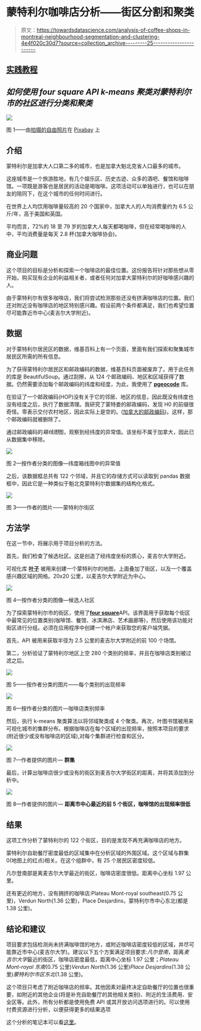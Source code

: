 # 蒙特利尔咖啡店分析——街区分割和聚类

> 原文：<https://towardsdatascience.com/analysis-of-coffee-shops-in-montreal-neighbourhood-segmentation-and-clustering-4e4f020c30d7?source=collection_archive---------25----------------------->

## [实践教程](https://towardsdatascience.com/tagged/hands-on-tutorials)

## *如何使用 four square API k-means 聚类对蒙特利尔市的社区进行分类和聚类*

![](img/c3c734b2d590cce1ed752be18e8363d1.png)

图 1——由[拍摄的自由照片](https://pixabay.com/photos/?utm_source=link-attribution&utm_medium=referral&utm_campaign=image&utm_content=983955)在 [Pixabay](https://pixabay.com/pt/?utm_source=link-attribution&utm_medium=referral&utm_campaign=image&utm_content=983955) 上

## 介绍

蒙特利尔是加拿大人口第二多的城市，也是加拿大魁北克省人口最多的城市。

这座城市是一个旅游胜地，有几个娱乐区、历史古迹、众多的酒吧、餐馆和咖啡馆。一项既是游客也是居民的活动是喝咖啡。这项活动可以单独进行，也可以在朋友的陪同下，在这个城市的任何时间进行。

在世界上人均饮用咖啡量较高的 20 个国家中，加拿大人的人均消费量约为 6.5 公斤/年，高于美国和英国。

平均而言，72%的 18 至 79 岁的加拿大人每天都喝咖啡，但在经常喝咖啡的人中，平均消费量是每天 2.8 杯(加拿大咖啡协会)。

## 商业问题

这个项目的目标是分析和探索一个咖啡店的最佳位置。这份报告将针对那些想从零开始，购买现有企业的利益相关者，或者任何对加拿大蒙特利尔的好咖啡感兴趣的人。

由于蒙特利尔有很多咖啡店，我们将尝试检测那些还没有挤满咖啡店的位置。我们还对附近没有咖啡店的地区特别感兴趣。假设前两个条件都满足，我们也希望位置尽可能靠近市中心(麦吉尔大学附近)。

## 数据

对于蒙特利尔居民区的数据，维基百科上有一个页面，里面有我们探索和聚集城市居民区所需的所有信息。

为了获得蒙特利尔居民区和邮政编码的数据，维基百科页面被废弃了。用于此任务的库是 BeautifulSoup。通过刮擦，从 124 个邮政编码、地区和区域获得了数据。仍然需要添加每个邮政编码的纬度和经度，为此，我使用了 [**pgeocode**](https://pypi.org/project/pgeocode/) 库。

在验证了一个邮政编码(HOP)没有关于它的邻居、地区的信息，因此既没有纬度也没有经度之后，执行了数据清理。我研究了蒙特娄的邮政编码，发现 H0 的前缀很奇怪。零表示交付农村地区，因此实际上是空的。([加拿大的邮政编码](https://en.wikipedia.org/wiki/Postal_codes_in_Canada))。这样，那个邮政编码就被删除了。

通过邮政编码的*箱线图*图，观察到经纬度的异常值。该坐标不属于加拿大，因此已从数据集中移除。

![](img/165503998d496f299690cdb30fed537f.png)

图 2—按作者分类的图像—纬度箱线图中的异常值

之后，该数据框总共有 122 个邻域，并且它的存储方式可以读取到 pandas 数据框中，因此它是一种类似于魁北克蒙特利尔数据集的结构化格式。

![](img/812ecf1bfc21896bbf3a60d203addd3b.png)

图 3——作者的图片——蒙特利尔街区

## 方法学

在这一节中，将展示用于项目分析的方法。

首先，我们检查了候选社区。这是创造了经纬度坐标的质心，麦吉尔大学附近。

可视化库 [**叶子**](https://python-visualization.github.io/folium/quickstart.html) 被用来创建一个蒙特利尔的地图，上面叠加了街区，以及一个覆盖感兴趣区域的网格。20x20 公里，以麦吉尔大学附近为中心。

![](img/84b7007fc8bb6884ab72a9dbadf806ea.png)

图 4—按作者分类的图像—候选人社区

为了探索蒙特利尔市的街区，使用了[**four square**](https://developer.foursquare.com)API。该界面用于获取每个街区中最常见的位置类别(咖啡馆、餐馆、冰淇淋店、艺术画廊等)，然后使用该功能对街区进行分组。必须在应用程序中创建一个帐户来获取您的客户端凭据。

首先，API 被用来获取半径为 2.5 公里的麦吉尔大学附近的前 100 个场馆。

第二，分析验证了蒙特利尔地区上空 280 个类别的频率，并且在咖啡店类别被过滤之后。

![](img/fcb963af722d64517fb455e02f6e1d55.png)

图 5——按作者分类的图片——每个类别的出现频率

![](img/47da5d2dc53ec48a68bb11ffb3c10a31.png)

图 6—按作者分类的图片—咖啡店类别频率

然后，执行 k-means 聚类算法以将邻域聚类成 4 个聚类。再次，叶图书馆被用来可视化城市的集群分布。根据咖啡店在每个区域的出现频率，按照本项目的要求(附近很少或没有咖啡店的区域),对每个集群进行检查和区分。

![](img/c6ec61a04eecf34871f9baedd3c59450.png)

图 7—作者提供的图片— **群集**

最后，计算出咖啡店很少或没有的街区到麦吉尔大学街区的距离，并将其添加到分析中。

![](img/4600976b27c7c01cf046dd976b174eb5.png)

图 8—作者提供的图片— **距离市中心最近的前 5 个街区，咖啡馆的出现频率很低**

## 结果

这项工作分析了蒙特利尔的 122 个街区，目的是发现不再充满咖啡店的地方。

蒙特利尔自助餐厅密度最低的区域集中在分析区域的外围区域。这个区域与群集 0(地图上的红点)相关。在这个组群中，有 25 个居民区密度较低。

凡尔登南部是离麦吉尔大学最近的街区，咖啡店密度很低。距离中心坐标 1.97 公里。

还有更近的地方，没有拥挤的咖啡店:Plateau Mont-royal southeast(0.75 公里)，Verdun North(1.36 公里)，Place Desjardins，蒙特利尔市中心东北(都是 1.38 公里)。

## 结论和建议

项目要求包括检测尚未挤满咖啡馆的地方，或附近咖啡店密度较低的区域，并尽可能靠近市中心(麦吉尔大学)。建议以下五个方案满足项目要求:*凡尔登南*，距离*麦吉尔大学*最近的街区，咖啡店密度最低，距离中心坐标 1.97 公里；*Plateau Mont-royal 东南*(0.75 公里)*Verdun North*(1.36 公里)*Place Desjardins*(1.38 公里)*蒙特利尔市区东北*(1.38 公里)。

这个项目只考虑了附近咖啡店的频率。其他因素对最终决定自助餐厅的位置也很重要，如附近的其他企业(将是补充自助餐厅的其他相关类别)、附近的生活费用、安全区等。此外，所有分析都是使用免费 API 或其开放访问选项进行的。可以使用付费资源进行分析，以便获得更多的结果选项

这个分析的笔记本可以看[这里](https://github.com/ssilvacris/Coursera_Capstone/blob/main/capstone_project_final/Notebook_coffee.ipynb)。